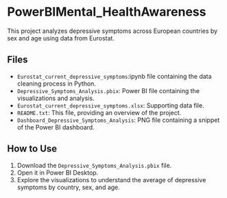 # PowerBIMental_HealthAwareness

This project analyzes depressive symptoms across European countries by sex and age using data from Eurostat.

## Files

- `Eurostat_current_depressive_symptoms`:ipynb file containing the data cleaning process in Python.
- `Depressive_Symptoms_Analysis.pbix`: Power BI file containing the visualizations and analysis.
- `Eurostat_current_depressive_symptoms.xlsx`: Supporting data file.
- `README.txt`: This file, providing an overview of the project.
- `Dashboard_Depressive_Symptoms_Analysis`: PNG file containing a snippet of the Power BI dashboard.

## How to Use

1. Download the `Depressive_Symptoms_Analysis.pbix` file.
2. Open it in Power BI Desktop.
3. Explore the visualizations to understand the average of depressive symptoms by country, sex, and age.
